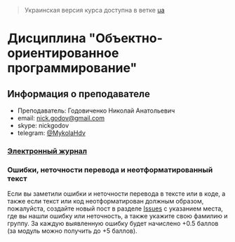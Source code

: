 > Украинская версия курса доступна в ветке [ua](https://github.com/MykolaHodovychenko/oop/tree/ua)

# Дисциплина "Объектно-ориентированное программирование"

## Информация о преподавателе
- Преподаватель: Годовиченко Николай Анатольевич
- email: nick.godov@gmail.com
- skype: nickgodov
- telegram: [@MykolaHdv](https://t.me/MykolaHdv)

### [Электронный журнал](http://opu.ua)

### Ошибки, неточности перевода и неотформатированный текст

Если вы заметили ошибки и неточности перевода в тексте или в коде, а также если текст или код неотформатирован должным образом, пожалуйста, создайте новый пост в разделе [Issues](https://github.com/MykolaHodovychenko/oop/issues) с указанием места, где вы нашли ошибку или неточность, а также укажите свою фамилию и группу. За каждую выявленную ошибку будет начислено +0.5 баллов (за модуль можно получить до +5 баллов).
